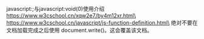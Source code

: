 javascript:;与javascript:void(0)使用介绍\
https://www.w3cschool.cn/xqw2e7/by4m12xr.html\
https://www.w3cschool.cn/javascript/js-function-definition.html\
绝对不要在文档加载完成之后使用 document.write()。这会覆盖该文档。